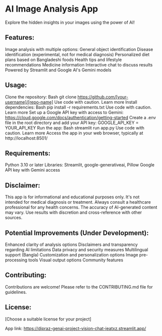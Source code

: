# AI Image Analysis App

Explore the hidden insights in your images using the power of AI!

## Features:

Image analysis with multiple options:
General object identification
Disease identification (experimental, not for medical diagnosis)
Personalized diet plans based on Bangladeshi foods
Health tips and lifestyle recommendations
Medicine information
Interactive chat to discuss results
Powered by Streamlit and Google AI's Gemini models
## Usage:

Clone the repository:
Bash
git clone https://github.com/[your-username]/[repo-name]
Use code with caution. Learn more
Install dependencies:
Bash
pip install -r requirements.txt
Use code with caution. Learn more
Set up a Google API key with access to Gemini: https://cloud.google.com/docs/authentication/getting-started
Create a .env file in the root directory and add your API key:
GOOGLE_API_KEY = YOUR_API_KEY
Run the app:
Bash
streamlit run app.py
Use code with caution. Learn more
Access the app in your web browser, typically at http://localhost:8501/
## Requirements:

Python 3.10 or later
Libraries: Streamlit, google-generativeai, Pillow
Google API key with Gemini access
## Disclaimer:

This app is for informational and educational purposes only. It's not intended for medical diagnosis or treatment. Always consult a healthcare professional for any health concerns.
The accuracy of AI-generated content may vary. Use results with discretion and cross-reference with other sources.
## Potential Improvements (Under Development):

Enhanced clarity of analysis options
Disclaimers and transparency regarding AI limitations
Data privacy and security measures
Multilingual support (Bangla)
Customization and personalization options
Image pre-processing tools
Visual output options
Community features
## Contributing:

Contributions are welcome! Please refer to the CONTRIBUTING.md file for guidelines.

## License:

[Choose a suitable license for your project]

App link: https://dipraz-genai-project-vision-chat-ieatxz.streamlit.app/
